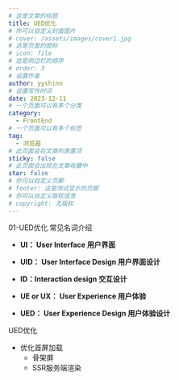 ```yaml
---
# 这是文章的标题
title: UED优化
# 你可以自定义封面图片
# cover: /assets/images/cover1.jpg
# 这是页面的图标
# icon: file
# 这是侧边栏的顺序
# order: 3
# 设置作者
author: yyshino
# 设置写作时间
date: 2023-12-11
# 一个页面可以有多个分类
category:
  - FrontEnd
# 一个页面可以有多个标签
tag:
  - 浏览器
# 此页面会在文章列表置顶
sticky: false
# 此页面会出现在文章收藏中
star: false
# 你可以自定义页脚
# footer: 这是测试显示的页脚
# 你可以自定义版权信息
# copyright: 无版权
---
```

01-UED优化
常见名词介绍

- **UI： User Interface 用户界面**

- **UID： User Interface Design 用户界面设计**
- **ID：Interaction design 交互设计**
- **UE or UX： User Experience 用户体验**
- **UED： User Experience Design 用户体验设计**



UED优化

- 优化首屏加载
  - 骨架屏
  - SSR服务端渲染